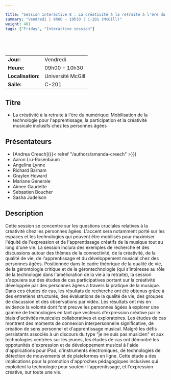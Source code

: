 ```yaml
---

title: "Session interactive 8 : La créativité à la retraite à l'ère du numérique"
summary: "Vendredi | 9h00 - 10h30 | C-201 (McGill)"
weight: 401
tags: ["Friday", "Interactive session"]

---
```


<br>

| | |
| - | - |
| **Jour:** | Vendredi |
| **Heure:** | 09h00 - 10h30 |
| **Localisation:** | Université McGill |
| **Salle:** | C-201 |

## Titre

- La créativité à la retraite à l'ère du numérique: Mobilisation de la technologie pour l'apprentissage, la participation et la créativité musicale inclusifs chez les personnes âgées

## Présentateurs

- [Andrea Creech]({{< relref "/authors/amanda-creech" >}})
- Aaron Liu-Rosenbaum
- Angelina Lynne
- Richard Barham
- Graylen Howard
- Mariane Generale
- Aimee Gaudette
- Sebastien Boucher
- Sasha Judelson


## Description

Cette session se concentre sur les questions cruciales relatives à la créativité chez les personnes âgées. L'accent sera notamment porté sur les espaces et les technologies qui peuvent être mobilisés pour maximiser l'équité de l'expression et de l'apprentissage créatifs de la musique tout au long d'une vie. La session inclura des exemples de recherche et des discussions autour des thèmes de la connectivité, de la créativité, de la qualité de vie, de l'apprentissage et du développement musical chez des personnes âgées. Positionnée dans le cadre théorique de la qualité de vie, de la gérontologie critique et de la gérontechnologie (qui s'intéresse au rôle de la technologie dans l'amélioration de la vie à la retraite), la session s'appuiera sur des études de cas participatives portant sur la créativité développée par des personnes âgées à travers la pratique de la musique. Dans ces études de cas, les résultats de recherche ont été obtenus grâce à des entretiens structurés, des évaluations de la qualité de vie, des groupes de discussion et des observations par vidéo. Les résultats ont mis en évidence la volonté dont font preuve les personnes âgées à explorer une gamme de technologies en tant que vecteurs d'expression créative par le biais d'activités musicales collaboratives et exploratoires. Les études de cas montrent des moments de connexion interpersonnelle significative, de création de sens personnel et d'apprentissage musical. Malgré les défis persistants associés à un discours du type "je ne suis pas musicien" et aux technologies centrées sur les jeunes, les études de cas ont démontré les oppotunités d'expression et de développement musical à l'aide d'applications pour iPad, d'instruments électroniques, de technologies de détection de mouvements et de plateformes en ligne. Cette étude a des implications pour la promotion d'approches pédagogiques inclusives qui exploitent la technologie pour soutenir l'apprentissage, et l'expression créative, sur toute une vie. 